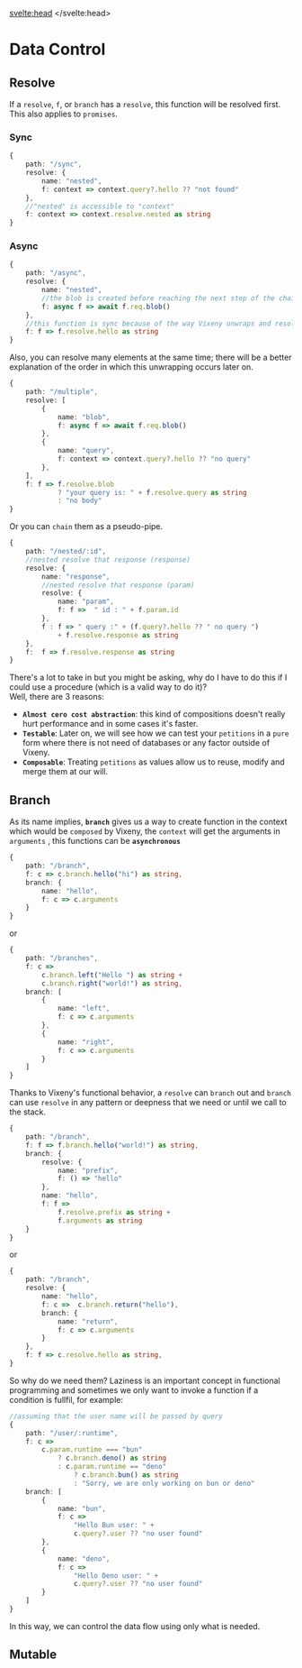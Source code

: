 <script>
	import Iconie from "$lib/components/Iconie.svelte"
	import BeforeNext from "$lib/components/BeforeNext.svelte"
</script>

<svelte:head>
    <title>Data Control - Vixeny</title>
    <meta name="description" content="About this page" />
</svelte:head>

# Data Control


## Resolve
If a `resolve`, `f`, or `branch` has a `resolve`, this function will be resolved first. This also applies to `promises`.
### Sync
```ts
{
    path: "/sync",
    resolve: {
        name: "nested",
        f: context => context.query?.hello ?? "not found"
    },
    //"nested" is accessible to "context"
    f: context => context.resolve.nested as string
}
```
### Async
```ts
{
    path: "/async",
    resolve: {
        name: "nested",
        //the blob is created before reaching the next step of the chain
        f: async f => await f.req.blob()
    },
    //this function is sync because of the way Vixeny unwraps and resolves
    f: f => f.resolve.hello as string
}
```
Also, you can resolve many elements at the same time; there will be a better explanation of the order in which this unwrapping occurs later on.
```ts
{
    path: "/multiple",
    resolve: [
        {
            name: "blob",
            f: async f => await f.req.blob()
        },
        {
            name: "query",
            f: context => context.query?.hello ?? "no query"
        },
    ],
    f: f => f.resolve.blob
            ? "your query is: " + f.resolve.query as string
            : "no body"
}
```
Or you can `chain` them as a pseudo-pipe.
```ts
{
    path: "/nested/:id",
    //nested resolve that response (response)
    resolve: {
        name: "response",
        //nested resolve that response (param)
        resolve: {
            name: "param",
            f: f =>  " id : " + f.param.id
        },
        f : f => " query :" + (f.query?.hello ?? " no query ")
            + f.resolve.response as string
    },
    f:  f => f.resolve.response as string
}
```

There's a lot to take in but you might be asking, why do I have to do this if I could use a procedure (which is a valid way to do it)?	
Well, there are 3 reasons:

 - **`Almost cero cost abstraction`**: this kind of compositions doesn't really hurt performance and in some cases it's faster.
 - **`Testable`**: Later on, we will see how we can test your `petitions` in a `pure` form where there is not need of databases or any factor outside of Vixeny.
 - **`Composable`**: Treating `petitions` as values allow us to reuse, modify and merge them at our will.

## Branch

As its name implies, **`branch`** gives us a way to create function in the context which would be `composed` by Vixeny, the `context` will get the arguments in `arguments` , this functions can be **`asynchronous`**

```ts
{
    path: "/branch",
    f: c => c.branch.hello("hi") as string,
    branch: {
        name: "hello",
        f: c => c.arguments
    }
}
```
or
```ts
{
    path: "/branches",
    f: c => 
        c.branch.left("Hello ") as string + 
        c.branch.right("world!") as string,
    branch: [
        {
            name: "left",
            f: c => c.arguments
        },
        {
            name: "right",
            f: c => c.arguments
        }
    ]
}
```
Thanks to Vixeny's functional behavior, a `resolve` can `branch` out and `branch` can use `resolve` in any pattern or deepness that we need or until we call to the stack.

```ts
{
    path: "/branch",
    f: f => f.branch.hello("world!") as string,
    branch: {
        resolve: {
            name: "prefix",
            f: () => "hello"
        },
        name: "hello",
        f: f => 
            f.resolve.prefix as string +  
            f.arguments as string
    }
}
```
or
```ts
{
    path: "/branch",
    resolve: {
        name: "hello",
        f: c =>  c.branch.return("hello"),
        branch: {
            name: "return",
            f: c => c.arguments
        }
    },
    f: f => c.resolve.hello as string,
}
```
So why do we need them? Laziness is an important concept in functional programming and sometimes we only want to invoke a function if a condition is fullfil, for example:
```ts
//assuming that the user name will be passed by query
{
    path: "/user/:runtime",
    f: c => 
        c.param.runtime === "bun"
            ? c.branch.deno() as string
            : c.param.runtime == "deno"
                ? c.branch.bun() as string
                : "Sorry, we are only working on bun or deno"
    branch: [
        {
            name: "bun",
            f: c => 
                "Hello Bun user: " +
                c.query?.user ?? "no user found"  
        },
        {
            name: "deno",
            f: c => 
                "Hello Deno user: " +
                c.query?.user ?? "no user found"  
        }
    ]
}
```
In this way, we can control the data flow using only what is needed.

## Mutable



<BeforeNext previous="/basics" next="/data_control" />
